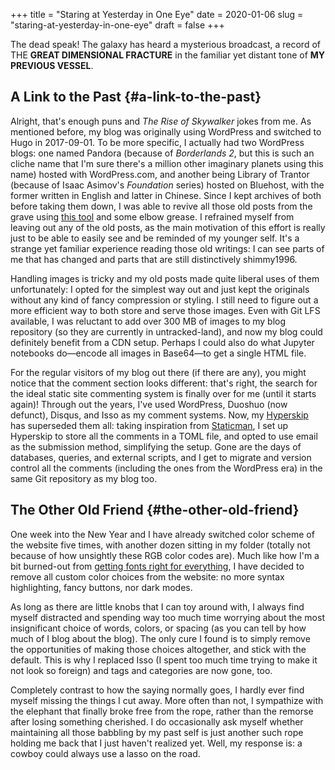 +++
title = "Staring at Yesterday in One Eye"
date = 2020-01-06
slug = "staring-at-yesterday-in-one-eye"
draft = false
+++

The dead speak! The galaxy has heard a mysterious broadcast, a record of THE **GREAT DIMENSIONAL FRACTURE** in the familiar yet distant tone of **MY PREVIOUS VESSEL**.


## A Link to the Past {#a-link-to-the-past}

Alright, that's enough puns and _The Rise of Skywalker_ jokes from me. As mentioned before, my blog was originally using WordPress and switched to Hugo in 2017-09-01. To be more specific, I actually had two WordPress blogs: one named Pandora (because of _Borderlands 2_, but this is such an cliche name that I'm sure there's a million other imaginary planets using this name) hosted with WordPress.com, and another being Library of Trantor (because of Isaac Asimov's _Foundation_ series) hosted on Bluehost, with the former written in English and latter in Chinese. Since I kept archives of both before taking them down, I was able to revive all those old posts from the grave using [this tool](https://github.com/SchumacherFM/wordpress-to-hugo-exporter) and some elbow grease. I refrained myself from leaving out any of the old posts, as the main motivation of this effort is really just to be able to easily see and be reminded of my younger self. It's a strange yet familiar experience reading those old writings: I can see parts of me that has changed and parts that are still distinctively shimmy1996.

Handling images is tricky and my old posts made quite liberal uses of them unfortunately: I opted for the simplest way out and just kept the originals without any kind of fancy compression or styling. I still need to figure out a more efficient way to both store and serve those images. Even with Git LFS available, I was reluctant to add over 300 MB of images to my blog repository (so they are currently in untracked-land), and now my blog could definitely benefit from a CDN setup. Perhaps I could also do what Jupyter notebooks do—encode all images in Base64—to get a single HTML file.

For the regular visitors of my blog out there (if there are any), you might notice that the comment section looks different: that's right, the search for the ideal static site commenting system is finally over for me (until it starts again)! Through out the years, I've used WordPress, Duoshuo (now defunct), Disqus, and Isso as my comment systems. Now, my [Hyperskip](https://git.shimmy1996.com/hugo-hyperskip) has superseded them all: taking inspiration from [Staticman](https://staticman.net/), I set up Hyperskip to store all the comments in a TOML file, and opted to use email as the submission method, simplifying the setup. Gone are the days of databases, queries, and external scripts, and I get to migrate and version control all the comments (including the ones from the WordPress era) in the same Git repository as my blog too.


## The Other Old Friend {#the-other-old-friend}

One week into the New Year and I have already switched color scheme of the website five times, with another dozen sitting in my folder (totally not because of how unsightly these RGB color codes are). Much like how I'm a bit burned-out from [getting fonts right for everything](/en/posts/2019-12-01-fun-with-fonts-on-the-web/), I have decided to remove all custom color choices from the website: no more syntax highlighting, fancy buttons, nor dark modes.

As long as there are little knobs that I can toy around with, I always find myself distracted and spending way too much time worrying about the most insignificant choice of words, colors, or spacing (as you can tell by how much of I blog about the blog). The only cure I found is to simply remove the opportunities of making those choices altogether, and stick with the default. This is why I replaced Isso (I spent too much time trying to make it not look so foreign) and tags and categories are now gone, too.

Completely contrast to how the saying normally goes, I hardly ever find myself missing the things I cut away. More often than not, I sympathize with the elephant that finally broke free from the rope, rather than the remorse after losing something cherished. I do occasionally ask myself whether maintaining all those babbling by my past self is just another such rope holding me back that I just haven't realized yet. Well, my response is: a cowboy could always use a lasso on the road.
